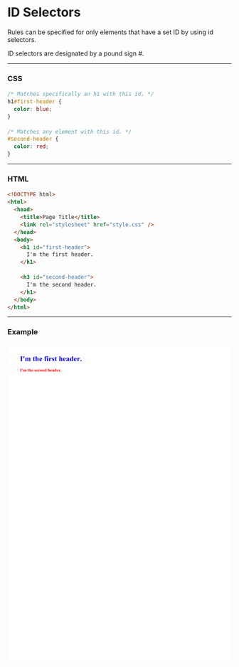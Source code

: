 # ID Selectors

Rules can be specified for only elements that have a 
set ID by using id selectors. 

ID selectors are designated by a pound sign #. 

---

### CSS
```CSS
/* Matches specifically an h1 with this id. */
h1#first-header {
  color: blue;
}

/* Matches any element with this id. */
#second-header {
  color: red;
}


```

---

### HTML
```HTML
<!DOCTYPE html>
<html>
  <head>
    <title>Page Title</title>
    <link rel="stylesheet" href="style.css" />
  </head>
  <body>
    <h1 id="first-header">
      I'm the first header.
    </h1>
    
    <h3 id="second-header">
      I'm the second header.
    </h1>
  </body>
</html>

```

---

### Example
![example](example.png)

